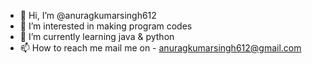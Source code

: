 - 👋 Hi, I’m @anuragkumarsingh612
- 👀 I’m interested in making program codes
- 🌱 I’m currently learning java & python
- 📫 How to reach me  mail me on -
anuragkumarsingh612@gmail.com

<!---
anuragkumarsingh612/anuragkumarsingh612 is a ✨ special ✨ repository because its `README.md` (this file) appears on your GitHub profile.
You can click the Preview link to take a look at your changes.
--->

